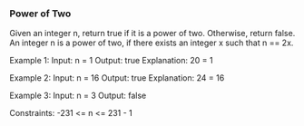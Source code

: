 ### Power of Two

Given an integer n, return true if it is a power of two. Otherwise, return false.
An integer n is a power of two, if there exists an integer x such that n == 2x.

Example 1:
Input: n = 1
Output: true
Explanation: 20 = 1

Example 2:
Input: n = 16
Output: true
Explanation: 24 = 16

Example 3:
Input: n = 3
Output: false

Constraints:
-231 <= n <= 231 - 1
